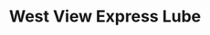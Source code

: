 ---
title: "West View Express Lube"
url: /pittsburgh/west-view-express-lube/
shop: Autowerkstatt
---